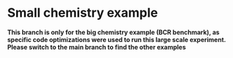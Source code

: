 # Small chemistry example

**This branch is only for the big chemistry example (BCR benchmark), as specific code optimizations were used to run this large scale experiment. Please switch to the main branch to find the other examples**
